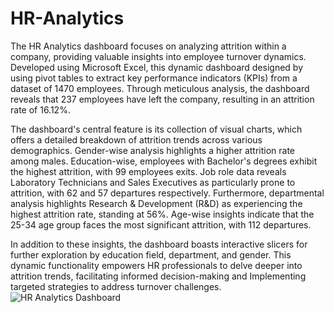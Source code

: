 # HR-Analytics

The HR Analytics dashboard focuses on analyzing attrition within a company, providing valuable insights into employee turnover dynamics. Developed using Microsoft Excel, this dynamic dashboard designed by using pivot tables to extract key performance indicators (KPIs) from a dataset of 1470 employees. Through meticulous analysis, the dashboard reveals that 237 employees have left the company, resulting in an attrition rate of 16.12%.

The dashboard's central feature is its collection of visual charts, which offers a detailed breakdown of attrition trends across various demographics. Gender-wise analysis highlights a higher attrition rate among males. Education-wise, employees with Bachelor's degrees exhibit the highest attrition, with 99 employees exits. Job role data reveals Laboratory Technicians and Sales Executives as particularly prone to attrition, with 62 and 57 departures respectively. Furthermore, departmental analysis highlights Research & Development (R&D) as experiencing the highest attrition rate, standing at 56%. Age-wise insights indicate that the 25-34 age group faces the most significant attrition, with 112 departures.

In addition to these insights, the dashboard boasts interactive slicers for further exploration by education field, department, and gender. This dynamic functionality empowers HR professionals to delve deeper into attrition trends, facilitating informed decision-making and Implementing targeted strategies to address turnover challenges.
![HR Analytics Dashboard](https://github.com/akhilnashaboina/HR-Analytics/assets/164436638/ea151bee-a2b8-43f5-94f1-691e6ab89700)
